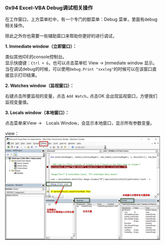 ###  0x94 Excel-VBA Debug调试相关操作

在工作窗口，上方菜单栏中，有一个专门的额菜单：Debug 菜单，里面有debug相关操作。

除此之外你也需要一些辅助窗口来帮助你更好的进行调试，

**1. Immediate window（立即窗口）：**

类似其他IDE的console控制台。</br>
显示快捷键：`Ctrl + G`，也可以点击菜单栏 View -> <u>I</u>mmediate window 显示。</br>
当在调试debug的时候，可以使用`Debug.Print "xxxlog"`的时候可以在该窗口直接显示打印结果。

**2. Watches window（监视窗口）：**

右键点击所要监视的变量，点击 `Add Watch…` 点击OK 会出现监视窗口，方便我们监视变量值。


**3. Locals window（本地窗口）：**

点击菜单来View →　Locals Window，会显示本地窗口，显示所有参数变量。

view：
![Alt text](./doc/source/images/debug/debug.jpg)  
